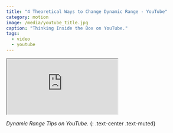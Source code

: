 ```yaml
---
title: "4 Theoretical Ways to Change Dynamic Range - YouTube"
category: motion
image: /media/youtube_title.jpg
caption: "Thinking Inside the Box on YouTube."
tags:
  - video
  - youtube
---
```


<div class="embed-responsive embed-responsive-16by9">
	<iframe class="embed-responsive-item" src="https://www.youtube.com/embed/wRevuU-grf4"></iframe>
</div>

_Dynamic Range Tips on YouTube._
{: .text-center .text-muted}
